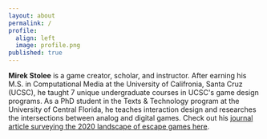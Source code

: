 ```yaml
---
layout: about
permalink: /
profile:
  align: left
  image: profile.png
published: true
---
```


**Mirek Stolee** is a game creator, scholar, and instructor. After earning his M.S. in Computational Media at the University of Califronia, Santa Cruz (UCSC), he taught 7 unique undergraduate courses in UCSC's game design programs. As a PhD student in the Texts & Technology program at the University of Central Florida, he teaches interaction design and researches the intersections between analog and digital games. Check out his [journal article surveying the 2020 landscape of escape games here](https://press.etc.cmu.edu/index.php/product/well-played-vol-10-no-1/).